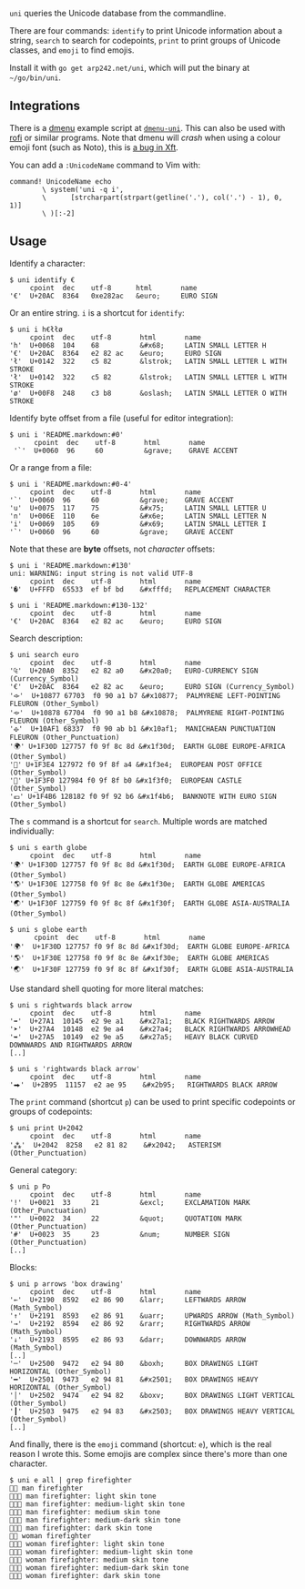 `uni` queries the Unicode database from the commandline.

There are four commands: `identify` to print Unicode information about a string,
`search` to search for codepoints, `print` to print groups of Unicode classes,
and `emoji` to find emojis.

Install it with `go get arp242.net/uni`, which will put the binary at
`~/go/bin/uni`.

Integrations
------------

There is a [dmenu][dmenu] example script at [`dmenu-uni`](dmenu-uni). This can
also be used with [rofi][rofi] or similar programs. Note that dmenu will *crash*
when using a colour emoji font (such as Noto), this is [a bug in Xft][xft].

You can add a `:UnicodeName` command to Vim with:

    command! UnicodeName echo
            \ system('uni -q i',
            \      [strcharpart(strpart(getline('.'), col('.') - 1), 0, 1)]
            \ )[:-2]

[dmenu]: http://tools.suckless.org/dmenu
[rofi]: https://github.com/davatorium/rofi
[xft]: https://bugs.freedesktop.org/show_bug.cgi?id=107534

Usage
-----

Identify a character:

    $ uni identify €
         cpoint  dec    utf-8      html       name
    '€'  U+20AC  8364   0xe282ac   &euro;     EURO SIGN

Or an entire string. `i` is a shortcut for `identify`:

    $ uni i h€łłø
         cpoint  dec    utf-8       html       name
    'h'  U+0068  104    68          &#x68;     LATIN SMALL LETTER H
    '€'  U+20AC  8364   e2 82 ac    &euro;     EURO SIGN
    'ł'  U+0142  322    c5 82       &lstrok;   LATIN SMALL LETTER L WITH STROKE
    'ł'  U+0142  322    c5 82       &lstrok;   LATIN SMALL LETTER L WITH STROKE
    'ø'  U+00F8  248    c3 b8       &oslash;   LATIN SMALL LETTER O WITH STROKE

Identify byte offset from a file (useful for editor integration):

    $ uni i 'README.markdown:#0'
          cpoint  dec    utf-8       html       name
     '`'  U+0060  96     60          &grave;    GRAVE ACCENT

Or a range from a file:

    $ uni i 'README.markdown:#0-4'
         cpoint  dec    utf-8       html       name
    '`'  U+0060  96     60          &grave;    GRAVE ACCENT
    'u'  U+0075  117    75          &#x75;     LATIN SMALL LETTER U
    'n'  U+006E  110    6e          &#x6e;     LATIN SMALL LETTER N
    'i'  U+0069  105    69          &#x69;     LATIN SMALL LETTER I
    '`'  U+0060  96     60          &grave;    GRAVE ACCENT

Note that these are **byte** offsets, not *character* offsets:

    $ uni i 'README.markdown:#130'
    uni: WARNING: input string is not valid UTF-8
         cpoint  dec    utf-8       html       name
    '�'  U+FFFD  65533  ef bf bd    &#xfffd;   REPLACEMENT CHARACTER

    $ uni i 'README.markdown:#130-132'
         cpoint  dec    utf-8       html       name
    '€'  U+20AC  8364   e2 82 ac    &euro;     EURO SIGN

Search description:


    $ uni search euro
         cpoint  dec    utf-8       html       name
    '₠'  U+20A0  8352   e2 82 a0    &#x20a0;   EURO-CURRENCY SIGN (Currency_Symbol)
    '€'  U+20AC  8364   e2 82 ac    &euro;     EURO SIGN (Currency_Symbol)
    '𐡷'  U+10877 67703  f0 90 a1 b7 &#x10877;  PALMYRENE LEFT-POINTING FLEURON (Other_Symbol)
    '𐡸'  U+10878 67704  f0 90 a1 b8 &#x10878;  PALMYRENE RIGHT-POINTING FLEURON (Other_Symbol)
    '𐫱'  U+10AF1 68337  f0 90 ab b1 &#x10af1;  MANICHAEAN PUNCTUATION FLEURON (Other_Punctuation)
    '🌍' U+1F30D 127757 f0 9f 8c 8d &#x1f30d;  EARTH GLOBE EUROPE-AFRICA (Other_Symbol)
    '🏤' U+1F3E4 127972 f0 9f 8f a4 &#x1f3e4;  EUROPEAN POST OFFICE (Other_Symbol)
    '🏰' U+1F3F0 127984 f0 9f 8f b0 &#x1f3f0;  EUROPEAN CASTLE (Other_Symbol)
    '💶' U+1F4B6 128182 f0 9f 92 b6 &#x1f4b6;  BANKNOTE WITH EURO SIGN (Other_Symbol)

The `s` command is a shortcut for `search`. Multiple words are matched
individually:

    $ uni s earth globe
         cpoint  dec    utf-8       html       name
    '🌍' U+1F30D 127757 f0 9f 8c 8d &#x1f30d;  EARTH GLOBE EUROPE-AFRICA (Other_Symbol)
    '🌎' U+1F30E 127758 f0 9f 8c 8e &#x1f30e;  EARTH GLOBE AMERICAS (Other_Symbol)
    '🌏' U+1F30F 127759 f0 9f 8c 8f &#x1f30f;  EARTH GLOBE ASIA-AUSTRALIA (Other_Symbol)

    $ uni s globe earth
          cpoint  dec    utf-8       html       name
    '🌍'  U+1F30D 127757 f0 9f 8c 8d &#x1f30d;  EARTH GLOBE EUROPE-AFRICA
    '🌎'  U+1F30E 127758 f0 9f 8c 8e &#x1f30e;  EARTH GLOBE AMERICAS
    '🌏'  U+1F30F 127759 f0 9f 8c 8f &#x1f30f;  EARTH GLOBE ASIA-AUSTRALIA

Use standard shell quoting for more literal matches:

    $ uni s rightwards black arrow
         cpoint  dec    utf-8       html       name
    '➡'  U+27A1  10145  e2 9e a1    &#x27a1;   BLACK RIGHTWARDS ARROW
    '➤'  U+27A4  10148  e2 9e a4    &#x27a4;   BLACK RIGHTWARDS ARROWHEAD
    '➥'  U+27A5  10149  e2 9e a5    &#x27a5;   HEAVY BLACK CURVED DOWNWARDS AND RIGHTWARDS ARROW
    [..]

    $ uni s 'rightwards black arrow'
         cpoint  dec    utf-8       html       name
    '⮕'  U+2B95  11157  e2 ae 95    &#x2b95;   RIGHTWARDS BLACK ARROW

The `print` command (shortcut `p`) can be used to print specific codepoints or
groups of codepoints:

    $ uni print U+2042
         cpoint  dec    utf-8       html       name
    '⁂'  U+2042  8258   e2 81 82    &#x2042;   ASTERISM (Other_Punctuation)

General category:

    $ uni p Po
         cpoint  dec    utf-8       html       name
    '!'  U+0021  33     21          &excl;     EXCLAMATION MARK (Other_Punctuation)
    '"'  U+0022  34     22          &quot;     QUOTATION MARK (Other_Punctuation)
    '#'  U+0023  35     23          &num;      NUMBER SIGN (Other_Punctuation)
    [..]

Blocks:

    $ uni p arrows 'box drawing'
         cpoint  dec    utf-8       html       name
    '←'  U+2190  8592   e2 86 90    &larr;     LEFTWARDS ARROW (Math_Symbol)
    '↑'  U+2191  8593   e2 86 91    &uarr;     UPWARDS ARROW (Math_Symbol)
    '→'  U+2192  8594   e2 86 92    &rarr;     RIGHTWARDS ARROW (Math_Symbol)
    '↓'  U+2193  8595   e2 86 93    &darr;     DOWNWARDS ARROW (Math_Symbol)
    [..]
    '─'  U+2500  9472   e2 94 80    &boxh;     BOX DRAWINGS LIGHT HORIZONTAL (Other_Symbol)
    '━'  U+2501  9473   e2 94 81    &#x2501;   BOX DRAWINGS HEAVY HORIZONTAL (Other_Symbol)
    '│'  U+2502  9474   e2 94 82    &boxv;     BOX DRAWINGS LIGHT VERTICAL (Other_Symbol)
    '┃'  U+2503  9475   e2 94 83    &#x2503;   BOX DRAWINGS HEAVY VERTICAL (Other_Symbol)
    [..]

And finally, there is the `emoji` command (shortcut: `e`), which is the real
reason I wrote this. Some emojis are complex since there's more than one
character.

    $ uni e all | grep firefighter
    👨‍‍🚒‍ man firefighter
    👨🏻‍‍‍🚒‍ man firefighter: light skin tone
    👨🏼‍‍‍🚒‍ man firefighter: medium-light skin tone
    👨🏽‍‍‍🚒‍ man firefighter: medium skin tone
    👨🏾‍‍‍🚒‍ man firefighter: medium-dark skin tone
    👨🏿‍‍‍🚒‍ man firefighter: dark skin tone
    👩‍‍🚒‍ woman firefighter
    👩🏻‍‍‍🚒‍ woman firefighter: light skin tone
    👩🏼‍‍‍🚒‍ woman firefighter: medium-light skin tone
    👩🏽‍‍‍🚒‍ woman firefighter: medium skin tone
    👩🏾‍‍‍🚒‍ woman firefighter: medium-dark skin tone
    👩🏿‍‍‍🚒‍ woman firefighter: dark skin tone
